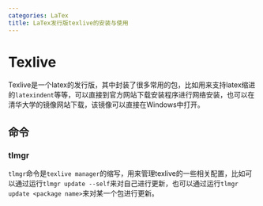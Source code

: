 ```yaml
---
categories: LaTex
title: LaTex发行版texlive的安装与使用
---
```


# Texlive

Texlive是一个latex的发行版，其中封装了很多常用的包，比如用来支持latex缩进的`latexindent`等等，可以直接到官方网站下载安装程序进行网络安装，也可以在清华大学的镜像网站下载，该镜像可以直接在Windows中打开。

## 命令

### tlmgr

`tlmgr`命令是`texlive manager`的缩写，用来管理texlive的一些相关配置，比如可以通过运行`tlmgr update --self`来对自己进行更新，也可以通过运行`tlmgr update <package name>`来对某一个包进行更新。